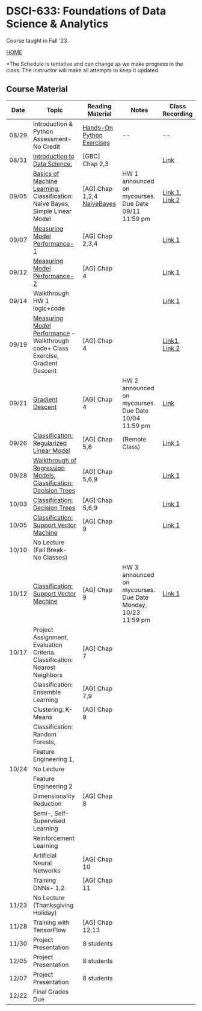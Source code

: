 
# DSCI-633: Foundations of Data Science & Analytics
Course taught in Fall '23.

[HOME](https://github.com/aiforsec/RIT-DSCI-633-FDS)

*The Schedule is tentative and can change as we make progress in the class. The Instructor will make all attempts to keep it updated.
## Course Material
| Date | Topic | Reading Material| Notes | Class Recording|
|-------|----------|---------------|-----------|----------|
| 08/29 |Introduction & Python Assessment-No Credit | [Hands-On Python Exercises](https://github.com/aiforsec/RIT-DSCI-633-FDS/blob/main/Syllabus/Lecture00) | -- | --|
| 08/31 |[Introduction to Data Science. ](https://github.com/aiforsec/RIT-DSCI-633-FDS/blob/main/Syllabus/Lecture01/Lec01.pptx) | [GBC] Chap 2,3| | [Link](https://rit.zoom.us/rec/share/iljfDog1m0bnvH7ZxanJIqPdjXdZPYtCws0DYmxE1P0BrdiKH1r3sWfDDVNBjcsl.ZYSUPn8DSjqYHUjK) |
| 09/05 |[Basics of Machine Learning](https://github.com/aiforsec/RIT-DSCI-633-FDS/blob/main/Syllabus/Lecture02/Lec02.pptx), Classification: Naive Bayes, Simple Linear Model| [AG] Chap 1,2,4 [NaiveBayes](https://www.cs.cmu.edu/~tom/mlbook/NBayesLogReg.pdf)| HW 1 announced on mycourses. Due Date 09/11 11:59 pm |[Link 1](https://rit.zoom.us/rec/share/bzPhOXUafxG_D047OoxAbka6WQJCqxzijlvexwPEdSZhHZHNWE36BVem3ojYoCXg.yZgiu0N_bs7oqgG5), [Link 2](https://rit.zoom.us/rec/share/k_VIXx5hMJh8P-HS5uQzXO_gIoBwRMDrJoCR-D-qCqxoQk7PqNDYuJoiUsr2uG1W.t1JbNPBySdWr-9h3) |
| 09/07 | [Measuring Model Performance-1](https://github.com/aiforsec/RIT-DSCI-633-FDS/blob/main/Syllabus/Lecture03/Lec03.pptx) |[AG] Chap 2,3,4| |[Link 1](https://rit.zoom.us/rec/share/szFmB9o20ZnKUVm1mezY9Fb-J3Ct-3FsEh0_Id4oUxLSu-OR6gaChjdu2nfi-3K2.lV7R5pVGCNqsI_rV)|
| 09/12 | [Measuring Model Performance-2](https://github.com/aiforsec/RIT-DSCI-633-FDS/blob/main/Syllabus/Lecture03/Lec03.pptx) |[AG] Chap 4| |[Link 1](https://rit.zoom.us/rec/share/qyfVLmAHpZpQ7HjwDcIWDmDH75H1vSWQd5TWbuMYPMMUFMDCcu-T2M2V8DhLhmoY.NsRMHmf_KPEtWtSX)|
| 09/14 | Walkthrough HW 1 logic+code | | | [Link 1](https://rit.zoom.us/rec/share/fPhavA0WX21N1j5WjqeULuqUjjUQZcD6q5kXigA4SiOLZsN1RO6YZvgu8yZHYIiq.es1DHf8XY6h_ISO0)|
| 09/19 | [Measuring Model Performance]((https://github.com/aiforsec/RIT-DSCI-633-FDS/blob/main/Syllabus/Lecture03/Lec03.pptx)) - Walkthrough code+ Class Exercise, Gradient Descent |[AG] Chap 4 | |[Link1](https://rit.zoom.us/rec/share/pIkF8PT60n4le3paGz-3MhaJPRHst5UrzyfFLC-s7m4cWPvcvWvXwdTIYA-5Xpkm.gTkWSzZO67BEk_Ss?startTime=1695124960000), [Link 2](https://rit.zoom.us/rec/share/pIkF8PT60n4le3paGz-3MhaJPRHst5UrzyfFLC-s7m4cWPvcvWvXwdTIYA-5Xpkm.gTkWSzZO67BEk_Ss?startTime=1695125865000) | 
| 09/21 | [Gradient Descent](https://github.com/aiforsec/RIT-DSCI-633-FDS/blob/main/Syllabus/Lecture04/Lec04.pptx)|[AG] Chap 4 |HW 2 announced on mycourses. Due Date 10/04 11:59 pm  |[Link](https://rit.zoom.us/rec/share/k4iaKg0SAl6S5u5zbEPrknZaG35CQJ2SATAAhwF9TyuTY9x3GwGtl5-YZggQuINn.9F78q9RmTdzngzsy) |
| 09/26 | [Classification: Regularized Linear Model](https://github.com/aiforsec/RIT-DSCI-633-FDS/blob/main/Syllabus/Lecture05/Lec05.pptx) | [AG] Chap 5,6 |(Remote Class) |[Link 1](https://rit.zoom.us/rec/share/TZIfftzt7MYGbAma_xVXvLCZA9UsgCr-cAwSG21LY6GJ_gnQZtC-iFdae0jDUV7d.r_g1pAFOJ1MRBW3o) |
| 09/28 | [Walkthrough of Regression Models](https://colab.research.google.com/drive/1g43Lnv2_QEIA8Ms6T01kUrUEd6xjScIT?authuser=2#scrollTo=ivjRU8rSlGyk), [Classification: Decision Trees](https://github.com/aiforsec/RIT-DSCI-633-FDS/blob/main/Syllabus/Lecture06/Lec06.pptx)| [AG] Chap 5,6,9 |  |[Link 1](https://rit.zoom.us/rec/share/dqF06heGMctVdhD0JNAbg_NZYFqsMC2igEBi_SWyxqI49M0yKYT1FKSmjqPUvJbo.mh38cxpwjiZgje17)  |
| 10/03 | [Classification: Decision Trees](https://github.com/aiforsec/RIT-DSCI-633-FDS/blob/main/Syllabus/Lecture06/Lec06.pptx)| [AG] Chap 5,6,9 |  |[Link 1](https://rit.zoom.us/rec/share/F5VYDlSA1sva0f4hXDuVhGtBVjQfL3xLn3WtbYIGZ_4Y0PU4FkQdBC9mTn4vpm6e.4WypLwt-_KYFh6Qd)  |
| 10/05 | [Classification: Support Vector Machine](https://github.com/aiforsec/RIT-DSCI-633-FDS/blob/main/Syllabus/Lecture07/Lec07.pptx)| [AG] Chap 9 | |[Link 1](https://rit.zoom.us/rec/share/6qmdjPDNAV7VkS_KD2t4v2eE9xQmRq293W9yotYhuVtxfJyFAEsi0FYgf2iwpt-I.m3W87ZvljZhx70Mh) |
| 10/10 | No Lecture (Fall Break- No Classes) | |  | |
| 10/12 | [Classification: Support Vector Machine](https://github.com/aiforsec/RIT-DSCI-633-FDS/blob/main/Syllabus/Lecture07/Lec07.pptx)| [AG] Chap 9 | HW 3 announced on mycourses. Due Date Monday, 10/23 11:59 pm |[Link 1](https://rit.zoom.us/rec/share/dDkzQ3fCW-SBldInoku5geD12LQNMlzpYjuyFpj8itViDtVqcRjAQfsVUwPOW1Zt.yncw92MLrYMjopjK) |
| 10/17 | Project Assignment, Evaluation Criteria. Classification: Nearest Neighbors| [AG] Chap 7 |  | |
|  | Classification: Ensemble Learning| [AG] Chap 7,9 | |  |
|  | Clustering: K-Means|[AG] Chap 9 |  | |
|  | Classification: Random Forests, | |  | |
|  | Feature Engineering 1, | |  |  |
| 10/24 | No Lecture | |  | |
| |Feature Engineering 2 | |  |  |
|  | Dimensionality Reduction|[AG] Chap 8|    |  |
|  |Semi-, Self-Supervised Learning| |  | |
| | Reinforcement Learning| | |  |
|  | Artificial Neural Networks|[AG] Chap 10 | | |
|  | Training DNNs- 1,2|[AG] Chap 11 |  | |
| 11/23 | No Lecture (Thanksgiving Holiday)| | | |
| 11/28 | Training with TensorFlow | [AG] Chap 12,13 |   |  |
| 11/30 | Project Presentation| 8 students| | |
| 12/05 | Project Presentation| 8 students| | |
| 12/07 | Project Presentation| 8 students| | |
| 12/22 | Final Grades Due | |  | |
